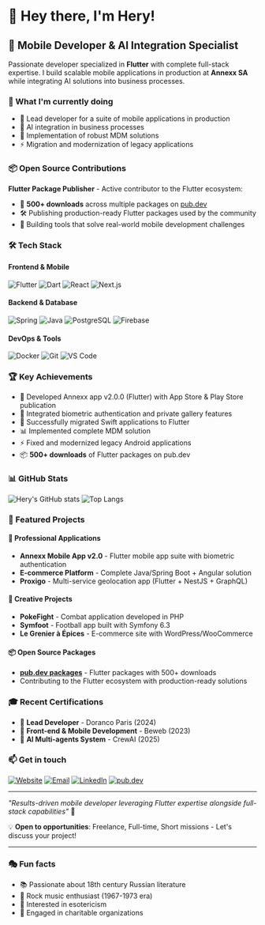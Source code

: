 # 👋 Hey there, I'm Hery!

## 🚀 Mobile Developer & AI Integration Specialist

Passionate developer specialized in **Flutter** with complete full-stack expertise. I build scalable mobile applications in production at **Annexx SA** while integrating AI solutions into business processes.

### 🎯 What I'm currently doing
- 📱 Lead developer for a suite of mobile applications in production
- 🤖 AI integration in business processes
- 🔐 Implementation of robust MDM solutions
- ⚡ Migration and modernization of legacy applications

### 📦 Open Source Contributions

**Flutter Package Publisher** - Active contributor to the Flutter ecosystem:
- 🎉 **500+ downloads** across multiple packages on [pub.dev](https://pub.dev/publishers/hery.website/packages)
- 🛠️ Publishing production-ready Flutter packages used by the community
- 🌟 Building tools that solve real-world mobile development challenges

### 🛠️ Tech Stack

#### Frontend & Mobile
![Flutter](https://img.shields.io/badge/Flutter-02569B?style=for-the-badge&logo=flutter&logoColor=white)
![Dart](https://img.shields.io/badge/Dart-0175C2?style=for-the-badge&logo=dart&logoColor=white)
![React](https://img.shields.io/badge/React-20232A?style=for-the-badge&logo=react&logoColor=61DAFB)
![Next.js](https://img.shields.io/badge/Next.js-000000?style=for-the-badge&logo=next.js&logoColor=white)

#### Backend & Database
![Spring](https://img.shields.io/badge/Spring-6DB33F?style=for-the-badge&logo=spring&logoColor=white)
![Java](https://img.shields.io/badge/Java-ED8B00?style=for-the-badge&logo=java&logoColor=white)
![PostgreSQL](https://img.shields.io/badge/PostgreSQL-316192?style=for-the-badge&logo=postgresql&logoColor=white)
![Firebase](https://img.shields.io/badge/Firebase-039BE5?style=for-the-badge&logo=Firebase&logoColor=white)

#### DevOps & Tools
![Docker](https://img.shields.io/badge/Docker-2496ED?style=for-the-badge&logo=docker&logoColor=white)
![Git](https://img.shields.io/badge/Git-F05032?style=for-the-badge&logo=git&logoColor=white)
![VS Code](https://img.shields.io/badge/VS_Code-0078D4?style=for-the-badge&logo=visual%20studio%20code&logoColor=white)

### 🏆 Key Achievements
- 🎯 Developed Annexx app v2.0.0 (Flutter) with App Store & Play Store publication
- 🔐 Integrated biometric authentication and private gallery features
- 🔄 Successfully migrated Swift applications to Flutter
- 📊 Implemented complete MDM solution
- ⚡ Fixed and modernized legacy Android applications
- 📦 **500+ downloads** of Flutter packages on pub.dev

### 📊 GitHub Stats

![Hery's GitHub stats](https://github-readme-stats.vercel.app/api?username=Hery34&show_icons=true&theme=tokyonight)
![Top Langs](https://github-readme-stats.vercel.app/api/top-langs/?username=Hery34&layout=compact&theme=tokyonight)

### 🌟 Featured Projects

#### 🏢 Professional Applications
- **Annexx Mobile App v2.0** - Flutter mobile app suite with biometric authentication
- **E-commerce Platform** - Complete Java/Spring Boot + Angular solution
- **Proxigo** - Multi-service geolocation app (Flutter + NestJS + GraphQL)

#### 🎨 Creative Projects
- **PokeFight** - Combat application developed in PHP
- **Symfoot** - Football app built with Symfony 6.3
- **Le Grenier à Épices** - E-commerce site with WordPress/WooCommerce

#### 📦 Open Source Packages
- **[pub.dev packages](https://pub.dev/publishers/hery.website/packages)** - Flutter packages with 500+ downloads
- Contributing to the Flutter ecosystem with production-ready solutions

### 🎓 Recent Certifications
- 🎯 **Lead Developer** - Doranco Paris (2024)
- 📱 **Front-end & Mobile Development** - Beweb (2023)
- 🤖 **AI Multi-agents System** - CrewAI (2025)

### 📫 Get in touch

[![Website](https://img.shields.io/badge/Portfolio-hery.website-blue?style=for-the-badge&logo=firefox&logoColor=white)](https://www.hery.website/)
[![Email](https://img.shields.io/badge/Email-me@hery.website-red?style=for-the-badge&logo=gmail&logoColor=white)](mailto:me@hery.website)
[![LinkedIn](https://img.shields.io/badge/LinkedIn-hery--rakotomanana--andrianjohany-blue?style=for-the-badge&logo=linkedin&logoColor=white)](https://www.linkedin.com/in/hery-rakotomanana-andrianjohany-/)
[![pub.dev](https://img.shields.io/badge/pub.dev-packages-blue?style=for-the-badge&logo=dart&logoColor=white)](https://pub.dev/publishers/hery.website/packages)

---

*"Results-driven mobile developer leveraging Flutter expertise alongside full-stack capabilities"* 🚀

💡 **Open to opportunities**: Freelance, Full-time, Short missions - Let's discuss your project!

---

### 🎭 Fun facts
- 📚 Passionate about 18th century Russian literature
- 🎸 Rock music enthusiast (1967-1973 era)
- 🔮 Interested in esotericism
- 🤝 Engaged in charitable organizations
